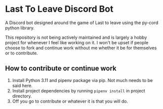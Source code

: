 # Last To Leave Discord Bot

A Discord bot designed around the game of Last to leave using the py-cord python library.

This repository is not being actively maintained and is largely a hobby project for whenever I feel like working on it.
I won't be upset if people choose to fork and continue work without me whether it be for themselves or to contribute.


## How to contribute or continue work

1. Install Python 3.11 and pipenv package via pip. Not much needs to be said here.
1. Install project dependencies by running `pipenv install` in project directory.
1. Off you go to contribute or whatever it is that you will do.
